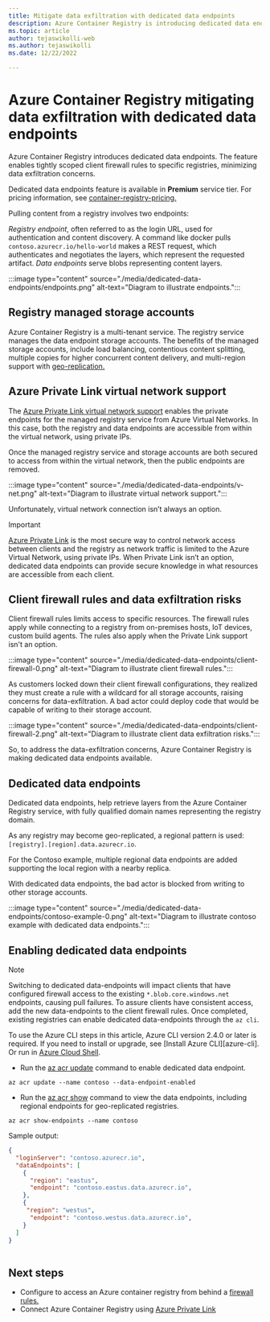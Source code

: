 ```yaml
---
title: Mitigate data exfiltration with dedicated data endpoints
description: Azure Container Registry is introducing dedicated data endpoints available to mitigate data-exfiltration concerns.
ms.topic: article
author: tejaswikolli-web
ms.author: tejaswikolli
ms.date: 12/22/2022

---
```

# Azure Container Registry mitigating data exfiltration with dedicated data endpoints

Azure Container Registry introduces dedicated data endpoints. The feature enables tightly scoped client firewall rules to specific registries, minimizing data exfiltration concerns.

Dedicated data endpoints feature is available in **Premium** service tier. For pricing information, see [container-registry-pricing.](https://azure.microsoft.com/pricing/details/container-registry/)

Pulling content from a registry involves two endpoints:

*Registry endpoint*, often referred to as the login URL, used for authentication and content discovery. A command like docker pulls `contoso.azurecr.io/hello-world` makes a REST request, which authenticates and negotiates the layers, which represent the requested artifact.
*Data endpoints* serve blobs representing content layers.


:::image type="content" source="./media/dedicated-data-endpoints/endpoints.png" alt-text="Diagram to illustrate endpoints.":::


## Registry managed storage accounts

Azure Container Registry is a multi-tenant service. The registry service manages the data endpoint storage accounts. The benefits of the managed storage accounts, include load balancing, contentious content splitting, multiple copies for higher concurrent content delivery, and multi-region support with [geo-replication.](container-registry-geo-replication.md)

## Azure Private Link virtual network support

The [Azure Private Link virtual network support](container-registry-private-link.md) enables the private endpoints for the managed registry service from Azure Virtual Networks. In this case, both the registry and data endpoints are accessible from within the virtual network, using private IPs.

Once the managed registry service and storage accounts are both secured to access from within the virtual network, then the public endpoints are removed.


:::image type="content" source="./media/dedicated-data-endpoints/v-net.png" alt-text="Diagram to illustrate virtual network support.":::


Unfortunately, virtual network connection isn’t always an option.

> [!IMPORTANT]
>[Azure Private Link](container-registry-private-link.md) is the most secure way to control network access between clients and the registry as network traffic is limited to the Azure Virtual Network, using private IPs. When Private Link isn’t an option, dedicated data endpoints can provide secure knowledge in what resources are accessible from each client. 

## Client firewall rules and data exfiltration risks

Client firewall rules limits access to specific resources. The firewall rules apply while connecting to a registry from on-premises hosts, IoT devices, custom build agents. The rules also apply when the Private Link support isn't an option. 


:::image type="content" source="./media/dedicated-data-endpoints/client-firewall-0.png" alt-text="Diagram to illustrate client firewall rules.":::


As customers locked down their client firewall configurations, they realized they must create a rule with a wildcard for all storage accounts, raising concerns for data-exfiltration. A bad actor could deploy code that would be capable of writing to their storage account.


:::image type="content" source="./media/dedicated-data-endpoints/client-firewall-2.png" alt-text="Diagram to illustrate client data exfiltration risks.":::


So, to address the data-exfiltration concerns, Azure Container Registry is making dedicated data endpoints available.

## Dedicated data endpoints

Dedicated data endpoints, help retrieve layers from the Azure Container Registry service, with fully qualified domain names representing the registry domain. 

As any registry may become geo-replicated, a regional pattern is used: `[registry].[region].data.azurecr.io`.

For the Contoso example, multiple regional data endpoints are added supporting the local region with a nearby replica.

With dedicated data endpoints, the bad actor is blocked from writing to other storage accounts.


:::image type="content" source="./media/dedicated-data-endpoints/contoso-example-0.png" alt-text="Diagram to illustrate contoso example with dedicated data endpoints.":::


## Enabling dedicated data endpoints

> [!NOTE]
> Switching to dedicated data-endpoints will impact clients that have configured firewall access to the existing `*.blob.core.windows.net` endpoints, causing pull failures. To assure clients have consistent access, add the new data-endpoints to the client firewall rules. Once completed, existing registries can enable dedicated data-endpoints through the `az cli`.

To use the Azure CLI steps in this article, Azure CLI version 2.4.0 or later is required. If you need to install or upgrade, see [Install Azure CLI][azure-cli]. Or run in [Azure Cloud Shell](../cloud-shell/quickstart.md).

* Run the [az acr update](/cli/azure/acr#az-acr-update) command to enable dedicated data endpoint.

```azurecli-interactive
az acr update --name contoso --data-endpoint-enabled
```

* Run the [az acr show](/cli/azure/acr#az-acr-show-endpoints) command to view the data endpoints, including regional endpoints for geo-replicated registries.

```azurecli-interactive
az acr show-endpoints --name contoso
```

Sample output:

```json
{
  "loginServer": "contoso.azurecr.io",
  "dataEndpoints": [
    {
      "region": "eastus",
      "endpoint": "contoso.eastus.data.azurecr.io",
    },
    {
     "region": "westus",
      "endpoint": "contoso.westus.data.azurecr.io",
    }
  ]
}
     
```

## Next steps

* Configure to access an Azure container registry from behind a [firewall rules.](container-registry-firewall-access-rules.md) 
* Connect Azure Container Registry using [Azure Private Link](container-registry-private-link.md)